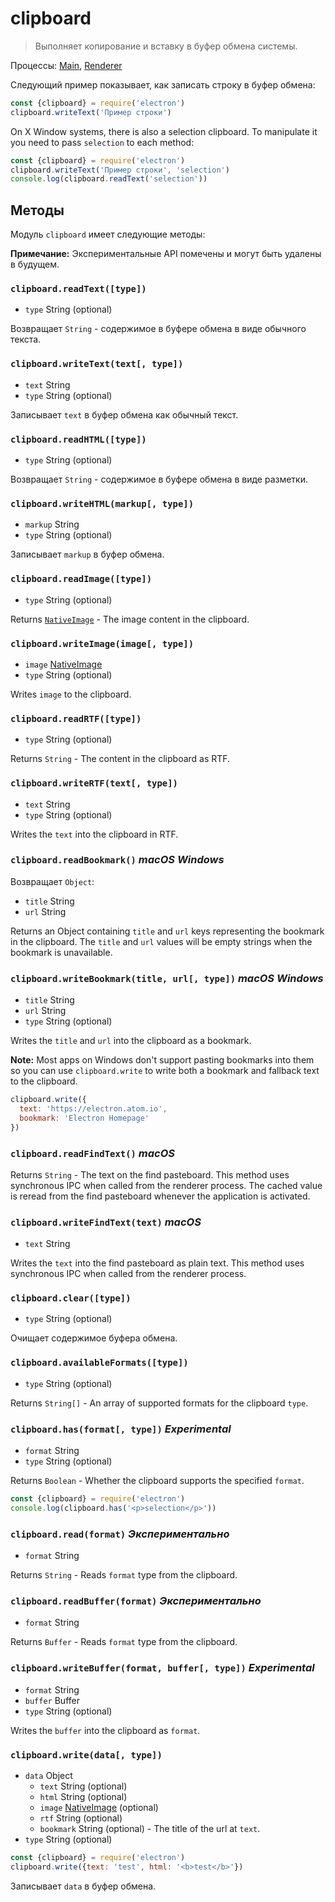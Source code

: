 # clipboard

> Выполняет копирование и вставку в буфер обмена системы.

Процессы: [Main](../glossary.md#main-process), [Renderer](../glossary.md#renderer-process)

Следующий пример показывает, как записать строку в буфер обмена:

```javascript
const {clipboard} = require('electron')
clipboard.writeText('Пример строки')
```

On X Window systems, there is also a selection clipboard. To manipulate it you need to pass `selection` to each method:

```javascript
const {clipboard} = require('electron')
clipboard.writeText('Пример строки', 'selection')
console.log(clipboard.readText('selection'))
```

## Методы

Модуль `clipboard` имеет следующие методы:

**Примечание:** Экспериментальные API помечены и могут быть удалены в будущем.

### `clipboard.readText([type])`

* `type` String (optional)

Возвращает `String` - содержимое в буфере обмена в виде обычного текста.

### `clipboard.writeText(text[, type])`

* `text` String
* `type` String (optional)

Записывает `text` в буфер обмена как обычный текст.

### `clipboard.readHTML([type])`

* `type` String (optional)

Возвращает `String` - содержимое в буфере обмена в виде разметки.

### `clipboard.writeHTML(markup[, type])`

* `markup` String
* `type` String (optional)

Записывает `markup` в буфер обмена.

### `clipboard.readImage([type])`

* `type` String (optional)

Returns [`NativeImage`](native-image.md) - The image content in the clipboard.

### `clipboard.writeImage(image[, type])`

* `image` [NativeImage](native-image.md)
* `type` String (optional)

Writes `image` to the clipboard.

### `clipboard.readRTF([type])`

* `type` String (optional)

Returns `String` - The content in the clipboard as RTF.

### `clipboard.writeRTF(text[, type])`

* `text` String
* `type` String (optional)

Writes the `text` into the clipboard in RTF.

### `clipboard.readBookmark()` *macOS* *Windows*

Возвращает `Object`:

* `title` String
* `url` String

Returns an Object containing `title` and `url` keys representing the bookmark in the clipboard. The `title` and `url` values will be empty strings when the bookmark is unavailable.

### `clipboard.writeBookmark(title, url[, type])` *macOS* *Windows*

* `title` String
* `url` String
* `type` String (optional)

Writes the `title` and `url` into the clipboard as a bookmark.

**Note:** Most apps on Windows don't support pasting bookmarks into them so you can use `clipboard.write` to write both a bookmark and fallback text to the clipboard.

```js
clipboard.write({
  text: 'https://electron.atom.io',
  bookmark: 'Electron Homepage'
})
```

### `clipboard.readFindText()` *macOS*

Returns `String` - The text on the find pasteboard. This method uses synchronous IPC when called from the renderer process. The cached value is reread from the find pasteboard whenever the application is activated.

### `clipboard.writeFindText(text)` *macOS*

* `text` String

Writes the `text` into the find pasteboard as plain text. This method uses synchronous IPC when called from the renderer process.

### `clipboard.clear([type])`

* `type` String (optional)

Очищает содержимое буфера обмена.

### `clipboard.availableFormats([type])`

* `type` String (optional)

Returns `String[]` - An array of supported formats for the clipboard `type`.

### `clipboard.has(format[, type])` *Experimental*

* `format` String
* `type` String (optional)

Returns `Boolean` - Whether the clipboard supports the specified `format`.

```javascript
const {clipboard} = require('electron')
console.log(clipboard.has('<p>selection</p>'))
```

### `clipboard.read(format)` *Экспериментально*

* `format` String

Returns `String` - Reads `format` type from the clipboard.

### `clipboard.readBuffer(format)` *Экспериментально*

* `format` String

Returns `Buffer` - Reads `format` type from the clipboard.

### `clipboard.writeBuffer(format, buffer[, type])` *Experimental*

* `format` String
* `buffer` Buffer
* `type` String (optional)

Writes the `buffer` into the clipboard as `format`.

### `clipboard.write(data[, type])`

* `data` Object 
  * `text` String (optional)
  * `html` String (optional)
  * `image` [NativeImage](native-image.md) (optional)
  * `rtf` String (optional)
  * `bookmark` String (optional) - The title of the url at `text`.
* `type` String (optional)

```javascript
const {clipboard} = require('electron')
clipboard.write({text: 'test', html: '<b>test</b>'})
```

Записывает `data` в буфер обмена.